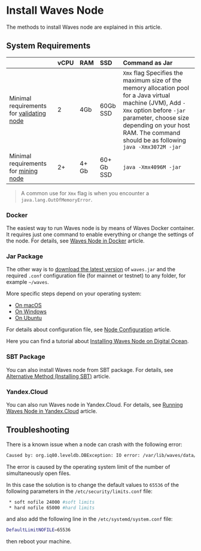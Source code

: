 # Install Waves Node

The methods to install Waves node are explained in this article.

## System Requirements

|  | vCPU | RAM | SSD | Command as Jar |
| :--- | :--- | :--- | :--- | :--- |
| Minimal requirements for [validating node](/en/blockchain/node/validating-node) | 2 | 4Gb | 60Gb SSD | `Xmx` flag Specifies the maximum size of the memory allocation pool for a Java virtual machine (JVM), Add `-Xmx` option before `-jar` parameter, choose size depending on your host RAM. The command should be as following <br/>`java -Xmx3072M -jar`|
| Minimal requirements for [mining node](/en/blockchain/node/mining-node) | 2+ | 4+ Gb | 60+ Gb SSD | `java -Xmx4096M -jar` |

>A common use for `Xmx` flag is when you encounter a `java.lang.OutOfMemoryError`.

### Docker

The easiest way to run Waves node is by means of Waves Docker container. It requires just one command to enable everything or change the settings of the node. For details, see [Waves Node in Docker](/en/waves-node/waves-node-in-docker) article.

### Jar Package

The other way is to [download the latest version](https://github.com/wavesplatform/Waves/releases) of `waves.jar` and the required `.conf` configuration file \(for mainnet or testnet\) to any folder, for example `~/waves`.

More specific steps depend on your operating system:

* [On macOS](/en/waves-node/how-to-install-a-node/on-mac)
* [On Windows](/en/waves-node/how-to-install-a-node/on-windows)
* [On Ubuntu](/en/waves-node/how-to-install-a-node/on-ubuntu)

For details about configuration file, see [Node Configuration](/en/waves-node/node-configuration) article.

Here you can find a tutorial about [Installing Waves Node on Digital Ocean](https://www.youtube.com/watch?v=CDmMeZlzKbk&feature=youtu.be).

### SBT Package

You can also install Waves node from SBT package. For details, see [Alternative Method (Installing SBT)](/en/waves-node/how-to-build-and-test-a-node.md) article.

### Yandex.Cloud

You can also run Waves node in Yandex.Cloud. For details, see [Running Waves Node in Yandex.Cloud](/en/waves-node/running-waves-node-in-yandex-cloud) article.

## Troubleshooting

   There is a known issue when a node can crash with the following error:

   ```bash
   Caused by: org.iq80.leveldb.DBException: IO error: /var/lib/waves/data/33837022.ldb: Too many open files
   ```

   The error is caused by the operating system limit of the number of simultaneously open files.

   In this case the solution is to change the default values to `65536` of the following parameters in the `/etc/security/limits.conf` file:

   ```bash
    * soft nofile 24000 #soft limits
    * hard nofile 65000 #hard limits
   ```

   and also add the following line in the `/etc/systemd/system.conf` file:

   ```bash
   DefaultLimitNOFILE=65536
   ```

then reboot your machine.

